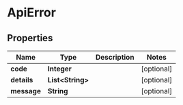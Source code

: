 
# ApiError

## Properties
Name | Type | Description | Notes
------------ | ------------- | ------------- | -------------
**code** | **Integer** |  |  [optional]
**details** | **List&lt;String&gt;** |  |  [optional]
**message** | **String** |  |  [optional]



